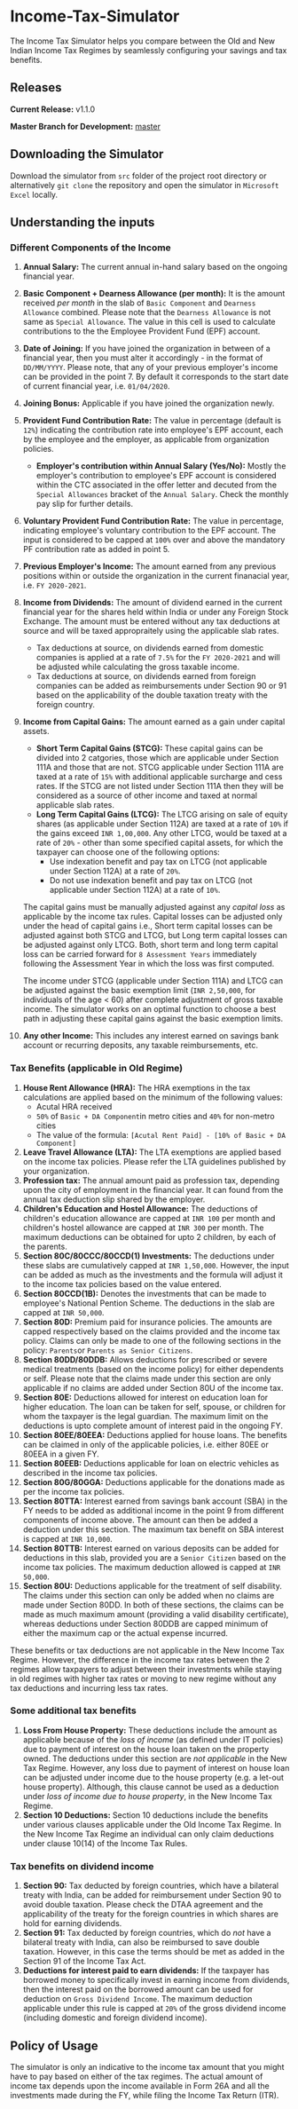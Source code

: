 # Income-Tax-Simulator

The Income Tax Simulator helps you compare between the Old and New Indian Income Tax Regimes by seamlessly configuring your savings and tax benefits.

## Releases

**Current Release:** v1.1.0

**Master Branch for Development:** [master](https://github.com/chintanr97/Income-Tax-Simulator)

## Downloading the Simulator

Download the simulator from `src` folder of the project root directory or alternatively `git clone` the repository and open the simulator in `Microsoft Excel` locally.

## Understanding the inputs

### Different Components of the Income

1. **Annual Salary:** The current annual in-hand salary based on the ongoing financial year.
2. **Basic Component + Dearness Allowance (per month):** It is the amount received *per month* in the slab of `Basic Component` and `Dearness Allowance` combined. Please note that the `Dearness Allowance` is not same as `Special Allowance`. The value in this cell is used to calculate contributions to the the Employee Provident Fund (EPF) account.
3. **Date of Joining:** If you have joined the organization in between of a financial year, then you must alter it accordingly - in the format of `DD/MM/YYYY`. Please note, that any of your previous employer's income can be provided in the point 7. By default it corresponds to the start date of current financial year, i.e. `01/04/2020`.
4. **Joining Bonus:** Applicable if you have joined the organization newly.
5. **Provident Fund Contribution Rate:** The value in percentage (default is `12%`) indicating the contribution rate into employee's EPF account, each by the employee and the employer, as applicable from organization policies.
   * **Employer's contribution within Annual Salary (Yes/No):** Mostly the employer's contribution to employee's EPF account is considered within the CTC associated in the offer letter and decuted from the `Special Allowances` bracket of the `Annual Salary`. Check the monthly pay slip for further details.
6. **Voluntary Provident Fund Contribution Rate:** The value in percentage, indicating employee's voluntary contribution to the EPF account. The input is considered to be capped at `100%` over and above the mandatory PF contribution rate as added in point 5.
7. **Previous Employer's Income:** The amount earned from any previous positions within or outside the organization in the current finanacial year, i.e. `FY 2020-2021`.
8. **Income from Dividends:** The amount of dividend earned in the current financial year for the shares held within India or under any Foreign Stock Exchange. The amount must be entered without any tax deductions at source and will be taxed appropraitely using the applicable slab rates.
   * Tax deductions at source, on dividends earned from domestic companies is applied at a rate of `7.5%` for the `FY 2020-2021` and will be adjusted while calculating the gross taxable income.
   * Tax deductions at source, on dividends earned from foreign companies can be added as reimbursements under Section 90 or 91 based on the applicability of the double taxation treaty with the foreign country.
9. **Income from Capital Gains:** The amount earned as a gain under capital assets.
   * **Short Term Capital Gains (STCG):** These capital gains can be divided into 2 catgories, those which are applicable under Section 111A and those that are not. STCG applicable under Section 111A are taxed at a rate of `15%` with additional applicable surcharge and cess rates. If the STCG are not listed under Section 111A then they will be considered as a source of other income and taxed at normal applicable slab rates.
   * **Long Term Capital Gains (LTCG):** The LTCG arising on sale of equity shares (as applicable under Section 112A) are taxed at a rate of `10%` if the gains exceed `INR 1,00,000`. Any other LTCG, would be taxed at a rate of `20%` - other than some specified capital assets, for which the taxpayer can choose one of the following options:
     * Use indexation benefit and pay tax on LTCG (not applicable under Section 112A) at a rate of `20%`.
     * Do not use indexation benefit and pay tax on LTCG (not applicable under Section 112A) at a rate of `10%`.

   The capital gains must be manually adjusted against any *capital loss* as applicable by the income tax rules. Capital losses can be adjusted only under the head of capital gains i.e., Short term capital losses can be adjusted against both STCG and LTCG, but Long term capital losses can be adjusted against only LTCG. Both, short term and long term capital loss can be carried forward for `8 Assessment Years` immediately following the Assessment Year in which the loss was first computed. 
   
   The income under STCG (applicable under Section 111A) and LTCG can be adjusted against the basic exemption limit (`INR 2,50,000`, for individuals of the age < 60) after complete adjustment of gross taxable income. The simulator works on an optimal function to choose a best path in adjusting these capital gains against the basic exemption limits.
10. **Any other Income:** This includes any interest earned on savings bank account or recurring deposits, any taxable reimbursements, etc.

### Tax Benefits (applicable in Old Regime)

1. **House Rent Allowance (HRA):** The HRA exemptions in the tax calculations are applied based on the minimum of the following values:
   * Acutal HRA received
   * `50%` of `Basic + DA Component`in metro cities and `40%` for non-metro cities
   * The value of the formula: `[Acutal Rent Paid] - [10% of Basic + DA Component]`
2. **Leave Travel Allowance (LTA):** The LTA exemptions are applied based on the income tax policies. Please refer the LTA guidelines published by your organization.
3. **Profession tax:** The annual amount paid as profession tax, depending upon the city of employment in the financial year. It can found from the annual tax deduction slip shared by the employer.
4. **Children's Education and Hostel Allowance:** The deductions of children's education allowance are capped at `INR 100` per month and children's hostel allowance are capped at `INR 300` per month. The maximum deductions can be obtained for upto 2 children, by each of the parents.
5. **Section 80C/80CCC/80CCD(1) Investments:** The deductions under these slabs are cumulatively capped at `INR 1,50,000`. However, the input can be added as much as the investments and the formula will adjust it to the income tax policies based on the value entered.
6. **Section 80CCD(1B):** Denotes the investments that can be made to employee's National Pention Scheme. The deductions in the slab are capped at `INR 50,000`.
7. **Section 80D:** Premium paid for insurance policies. The amounts are capped respectively based on the claims provided and the income tax policy. Claims can only be made to one of the following sections in the policy: `Parents`or `Parents as Senior Citizens`.
8. **Section 80DD/80DDB:** Allows deductions for prescribed or severe medical treatments (based on the income policy) for either dependents or self. Please note that the claims made under this section are only applicable if no claims are added under Section 80U of the income tax.
9. **Section 80E:** Deductions allowed for interest on education loan for higher education. The loan can be taken for self, spouse, or children for whom the taxpayer is the legal guardian. The maximum limit on the deductions is upto complete amount of interest paid in the ongoing FY.
10. **Section 80EE/80EEA:** Deductions applied for house loans. The benefits can be claimed in only of the applicable policies, i.e. either 80EE or 80EEA in a given FY.
11. **Section 80EEB:** Deductions applicable for loan on electric vehicles as described in the income tax policies.
12. **Section 80G/80GGA:** Deductions applicable for the donations made as per the income tax policies.
13. **Section 80TTA:** Interest earned from savings bank account (SBA) in the FY needs to be added as additional income in the point 9 from different components of income above. The amount can then be added a deduction under this section. The maximum tax benefit on SBA interest is capped at `INR 10,000`.
14. **Section 80TTB:** Interest earned on various deposits can be added for deductions in this slab, provided you are a `Senior Citizen` based on the income tax policies. The maximum deduction allowed is capped at `INR 50,000`.
15. **Section 80U:** Deductions applicable for the treatment of self disability. The claims under this section can only be added when no claims are made under Section 80DD. In both of these sections, the claims can be made as much maximum amount (providing a valid disability certificate), whereas deductions under Section 80DDB are capped minimum of either the maximum cap or the actual expense incurred.

These benefits or tax deductions are not applicable in the New Income Tax Regime. However, the difference in the income tax rates between the 2 regimes allow taxpayers to adjust between their investments while staying in old regimes with higher tax rates or moving to new regime without any tax deductions and incurring less tax rates.

### Some additional tax benefits

1. **Loss From House Property:** These deductions include the amount as applicable because of the *loss of income* (as defined under IT policies) due to payment of interest on the house loan taken on the property owned. The deductions under this section are *not applicable* in the New Tax Regime. However, any loss due to payment of interest on house loan can be adjusted under income due to the house property (e.g. a let-out house property). Although, this clause cannot be used as a deduction under *loss of income due to house property*, in the New Income Tax Regime.
2. **Section 10 Deductions:** Section 10 deductions include the benefits under various clauses applicable under the Old Income Tax Regime. In the New Income Tax Regime an individual can only claim deductions under clause 10(14) of the Income Tax Rules.

### Tax benefits on dividend income

1. **Section 90:** Tax deducted by foreign countries, which have a bilateral treaty with India, can be added for reimbursement under Section 90 to avoid double taxation. Please check the DTAA agreement and the applicability of the treaty for the foreign countries in which shares are hold for earning dividends.
2. **Section 91:** Tax deducted by foreign countries, which do *not* have a bilateral treaty with India, can also be reimbursed to save double taxation. However, in this case the terms should be met as added in the Section 91 of the Income Tax Act.
3. **Deductions for interest paid to earn dividends:** If the taxpayer has borrowed money to specifically invest in earning income from dividends, then the interest paid on the borrowed amount can be used for deduction on `Gross Dividend Income`. The maximum deduction applicable under this rule is capped at `20%` of the gross dividend income (including domestic and foreign dividend income).

## Policy of Usage

The simulator is only an indicative to the income tax amount that you might have to pay based on either of the tax regimes. The actual amount of income tax depends upon the income available in Form 26A and all the investments made during the FY, while filing the Income Tax Return (ITR).
